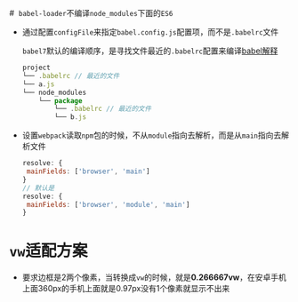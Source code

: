 #  `babel-loader`不编译`node_modules`下面的`ES6`

-   通过配置`configFile`来指定`babel.config.js`配置项，而不是`.babelrc`文件
    
    `babel7`默认的编译顺序，是寻找文件最近的`.babelrc`配置来编译[babel解释](https://babeljs.io/blog/2018/06/26/on-consuming-and-publishing-es2015+-packages)
    
    ```javascript
    project
    └── .babelrc // 最近的文件
    └── a.js
    └── node_modules
        └── package
            └── .babelrc // 最近的文件
            └── b.js
    ```
    
-   设置`webpack`读取`npm`包的时候，不从`module`指向去解析，而是从`main`指向去解析文件
    
    ```javascript
    resolve: {
     mainFields: ['browser', 'main']
    }
    // 默认是
    resolve: {
     mainFields: ['browser', 'module', 'main']
    }
    ```

# `vw`适配方案

-   要求边框是2两个像素，当转换成`vw`的时候，就是**0.266667vw**，在安卓手机上面360px的手机上面就是0.97px没有1个像素就显示不出来
